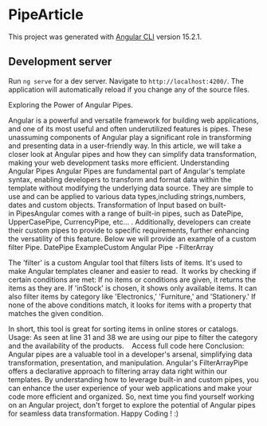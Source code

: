 # PipeArticle

This project was generated with [Angular CLI](https://github.com/angular/angular-cli) version 15.2.1.

## Development server

Run `ng serve` for a dev server. Navigate to `http://localhost:4200/`. The application will automatically reload if you change any of the source files.

Exploring the Power of Angular Pipes.

Angular is a powerful and versatile framework for building web applications, and one of its most useful and often underutilized features is pipes. These unassuming components of Angular play a significant role in transforming and presenting data in a user-friendly way. In this article, we will take a closer look at Angular pipes and how they can simplify data transformation, making your web development tasks more efficient.
Understanding Angular Pipes
Angular Pipes are fundamental part of Angular's template syntax, enabling developers to transform and format data within the template without modifying the underlying data source. They are simple to use and can be applied to various data types,including strings,numbers, dates and custom objects.
Transformation of Input based on built-in PipesAngular comes with a range of built-in pipes, such as DatePipe, UpperCasePipe, CurrencyPipe, etc… . Additionally, developers can create their custom pipes to provide to specific requirements, further enhancing the versatility of this feature. Below we will provide an example of a custom filter Pipe.
DatePipe ExampleCustom Angular Pipe  - FilterArray 

The 'filter' is a custom Angular tool that filters lists of items. It's used to make Angular templates cleaner and easier to read.
 It works by checking if certain conditions are met:
If no items or conditions are given, it returns the items as they are.
If 'inStock' is chosen, it shows only available items.
It can also filter items by category like 'Electronics,' 'Furniture,' and 'Stationery.'
If none of the above conditions match, it looks for items with a property that matches the given condition.

In short, this tool is great for sorting items in online stores or catalogs.
Usage:
As seen at line 31 and 38 we are using our pipe to filter the category and the availability of the products. 
  Access full code here
Conclusion:
Angular pipes are a valuable tool in a developer's arsenal, simplifying data transformation, presentation, and manipulation.
Angular's FilterArrayPipe offers a declarative approach to filtering array data right within our templates. By understanding how to leverage built-in and custom pipes, you can enhance the user experience of your web applications and make your code more efficient and organized. So, next time you find yourself working on an Angular project, don't forget to explore the potential of Angular pipes for seamless data transformation.
Happy Coding ! :)
